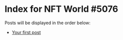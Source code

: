 # Index for NFT World #5076
Posts will be displayed in the order below:

- [Your first post](./001-first.md)

